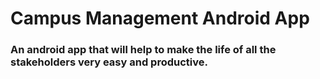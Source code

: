 # Campus Management Android App

<h3>An android app that will help to make the life of all the stakeholders very easy and productive.</h3>
